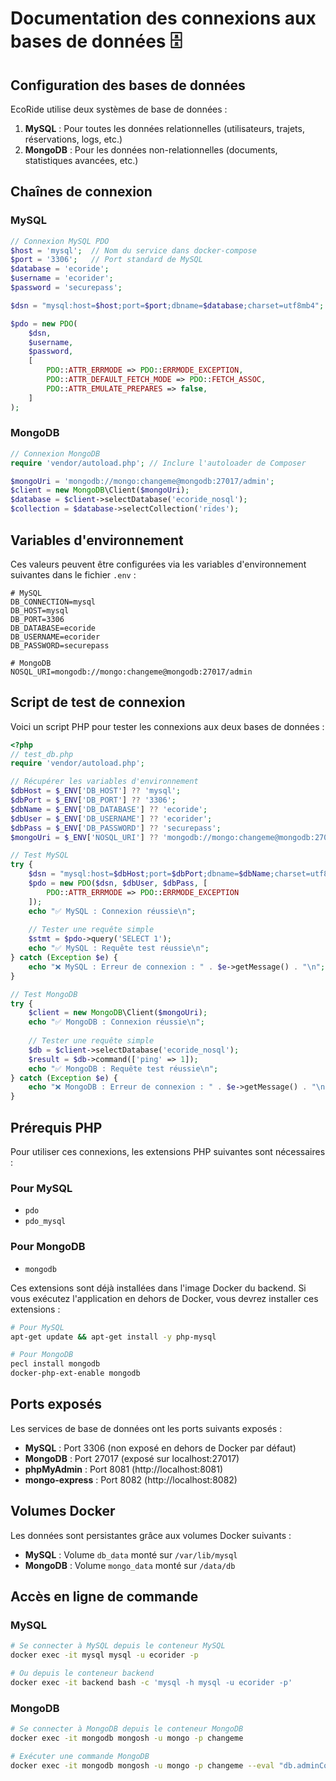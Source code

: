 # Documentation des connexions aux bases de données 🗄️

## Configuration des bases de données

EcoRide utilise deux systèmes de base de données :

1. **MySQL** : Pour toutes les données relationnelles (utilisateurs, trajets, réservations, logs, etc.)
2. **MongoDB** : Pour les données non-relationnelles (documents, statistiques avancées, etc.)

## Chaînes de connexion

### MySQL

```php
// Connexion MySQL PDO
$host = 'mysql';  // Nom du service dans docker-compose
$port = '3306';   // Port standard de MySQL
$database = 'ecoride';
$username = 'ecorider';
$password = 'securepass';

$dsn = "mysql:host=$host;port=$port;dbname=$database;charset=utf8mb4";

$pdo = new PDO(
    $dsn,
    $username,
    $password,
    [
        PDO::ATTR_ERRMODE => PDO::ERRMODE_EXCEPTION,
        PDO::ATTR_DEFAULT_FETCH_MODE => PDO::FETCH_ASSOC,
        PDO::ATTR_EMULATE_PREPARES => false,
    ]
);
```

### MongoDB

```php
// Connexion MongoDB
require 'vendor/autoload.php'; // Inclure l'autoloader de Composer

$mongoUri = 'mongodb://mongo:changeme@mongodb:27017/admin';
$client = new MongoDB\Client($mongoUri);
$database = $client->selectDatabase('ecoride_nosql');
$collection = $database->selectCollection('rides');
```

## Variables d'environnement

Ces valeurs peuvent être configurées via les variables d'environnement suivantes dans le fichier `.env` :

```dotenv
# MySQL
DB_CONNECTION=mysql
DB_HOST=mysql
DB_PORT=3306
DB_DATABASE=ecoride
DB_USERNAME=ecorider
DB_PASSWORD=securepass

# MongoDB
NOSQL_URI=mongodb://mongo:changeme@mongodb:27017/admin
```

## Script de test de connexion

Voici un script PHP pour tester les connexions aux deux bases de données :

```php
<?php
// test_db.php
require 'vendor/autoload.php';

// Récupérer les variables d'environnement
$dbHost = $_ENV['DB_HOST'] ?? 'mysql';
$dbPort = $_ENV['DB_PORT'] ?? '3306';
$dbName = $_ENV['DB_DATABASE'] ?? 'ecoride';
$dbUser = $_ENV['DB_USERNAME'] ?? 'ecorider';
$dbPass = $_ENV['DB_PASSWORD'] ?? 'securepass';
$mongoUri = $_ENV['NOSQL_URI'] ?? 'mongodb://mongo:changeme@mongodb:27017/admin';

// Test MySQL
try {
    $dsn = "mysql:host=$dbHost;port=$dbPort;dbname=$dbName;charset=utf8mb4";
    $pdo = new PDO($dsn, $dbUser, $dbPass, [
        PDO::ATTR_ERRMODE => PDO::ERRMODE_EXCEPTION
    ]);
    echo "✅ MySQL : Connexion réussie\n";
    
    // Tester une requête simple
    $stmt = $pdo->query('SELECT 1');
    echo "✅ MySQL : Requête test réussie\n";
} catch (Exception $e) {
    echo "❌ MySQL : Erreur de connexion : " . $e->getMessage() . "\n";
}

// Test MongoDB
try {
    $client = new MongoDB\Client($mongoUri);
    echo "✅ MongoDB : Connexion réussie\n";
    
    // Tester une requête simple
    $db = $client->selectDatabase('ecoride_nosql');
    $result = $db->command(['ping' => 1]);
    echo "✅ MongoDB : Requête test réussie\n";
} catch (Exception $e) {
    echo "❌ MongoDB : Erreur de connexion : " . $e->getMessage() . "\n";
}
```

## Prérequis PHP

Pour utiliser ces connexions, les extensions PHP suivantes sont nécessaires :

### Pour MySQL
- `pdo`
- `pdo_mysql`

### Pour MongoDB
- `mongodb`

Ces extensions sont déjà installées dans l'image Docker du backend. Si vous exécutez l'application en dehors de Docker, vous devrez installer ces extensions :

```bash
# Pour MySQL
apt-get update && apt-get install -y php-mysql

# Pour MongoDB
pecl install mongodb
docker-php-ext-enable mongodb
```

## Ports exposés

Les services de base de données ont les ports suivants exposés :

- **MySQL** : Port 3306 (non exposé en dehors de Docker par défaut)
- **MongoDB** : Port 27017 (exposé sur localhost:27017)
- **phpMyAdmin** : Port 8081 (http://localhost:8081)
- **mongo-express** : Port 8082 (http://localhost:8082)

## Volumes Docker

Les données sont persistantes grâce aux volumes Docker suivants :

- **MySQL** : Volume `db_data` monté sur `/var/lib/mysql`
- **MongoDB** : Volume `mongo_data` monté sur `/data/db`

## Accès en ligne de commande

### MySQL

```bash
# Se connecter à MySQL depuis le conteneur MySQL
docker exec -it mysql mysql -u ecorider -p

# Ou depuis le conteneur backend
docker exec -it backend bash -c 'mysql -h mysql -u ecorider -p'
```

### MongoDB

```bash
# Se connecter à MongoDB depuis le conteneur MongoDB
docker exec -it mongodb mongosh -u mongo -p changeme

# Exécuter une commande MongoDB
docker exec -it mongodb mongosh -u mongo -p changeme --eval "db.adminCommand('listDatabases')"
``` 